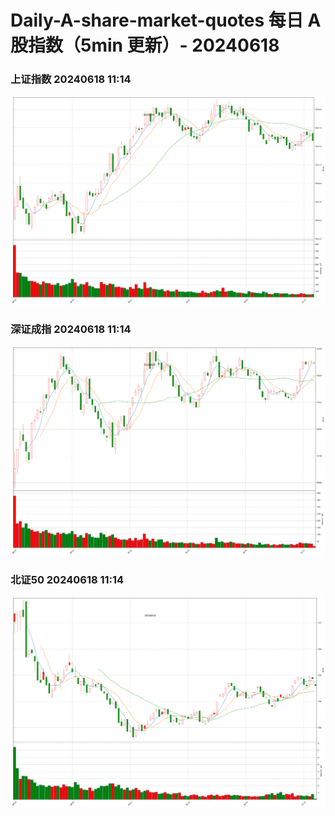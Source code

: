 
# Daily-A-share-market-quotes 每日 A 股指数（5min 更新）- 20240618

### 上证指数 20240618 11:14
![](./fig/2024/6/20240618-sh000001.png)

### 深证成指 20240618 11:14
![](./fig/2024/6/20240618-sz399001.png)

### 北证50 20240618 11:14
![](./fig/2024/6/20240618-bj899050.png)
